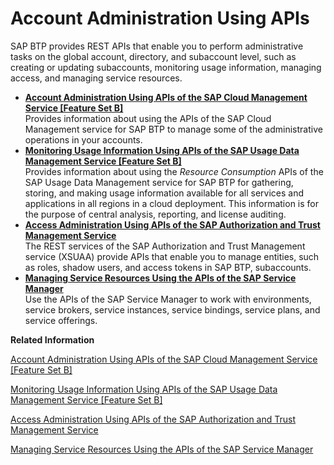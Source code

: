 <!-- loio1c8db1483d914cd99047aac5280f61ea -->

# Account Administration Using APIs

SAP BTP provides REST APIs that enable you to perform administrative tasks on the global account, directory, and subaccount level, such as creating or updating subaccounts, monitoring usage information, managing access, and managing service resources.

-   **[Account Administration Using APIs of the SAP Cloud Management Service \[Feature Set B\]](Account_Administration_Using_APIs_of_the_SAP_Cloud_Management_Service_Feature_Set_B_17b6a17.md "Provides information about using the APIs of the SAP Cloud Management service
                                    for SAP BTP to
			manage some of the administrative operations in your accounts.")**  
Provides information about using the APIs of the SAP Cloud Management service for SAP BTP to manage some of the administrative operations in your accounts.
-   **[Monitoring Usage Information Using APIs of the SAP Usage Data Management Service \[Feature Set B\]](Monitoring_Usage_Information_Using_APIs_of_the_SAP_Usage_Data_Management_Service_Feature_Set_B_bf2b304.md "Provides information about using the Resource Consumption APIs of the SAP Usage Data Management
                                    service for SAP BTP for gathering, storing, and making usage information
			available for all services and applications in all regions in a cloud deployment. This information is for the purpose of central analysis,
			reporting, and license auditing.")**  
Provides information about using the *Resource Consumption* APIs of the SAP Usage Data Management service for SAP BTP for gathering, storing, and making usage information available for all services and applications in all regions in a cloud deployment. This information is for the purpose of central analysis, reporting, and license auditing.
-   **[Access Administration Using APIs of the SAP Authorization and Trust Management Service](Access_Administration_Using_APIs_of_the_SAP_Authorization_and_Trust_Management_Service_dcb3bfd.md "The REST services of the SAP Authorization and Trust
                                    Management service (XSUAA)
		provide APIs that enable you to manage entities, such as roles, shadow users, and access
		tokens in SAP BTP,
		subaccounts.")**  
The REST services of the SAP Authorization and Trust Management service \(XSUAA\) provide APIs that enable you to manage entities, such as roles, shadow users, and access tokens in SAP BTP, subaccounts.
-   **[Managing Service Resources Using the APIs of the SAP Service Manager](Managing_Service_Resources_Using_the_APIs_of_the_SAP_Service_Manager_ee4f871.md "Use the APIs of the SAP Service
                                Manager to work with environments, service
		brokers, service instances, service bindings, service plans, and service offerings.")**  
Use the APIs of the SAP Service Manager to work with environments, service brokers, service instances, service bindings, service plans, and service offerings.

**Related Information**  


[Account Administration Using APIs of the SAP Cloud Management Service \[Feature Set B\]](Account_Administration_Using_APIs_of_the_SAP_Cloud_Management_Service_Feature_Set_B_17b6a17.md "Provides information about using the APIs of the SAP Cloud Management service for SAP BTP to manage some of the administrative operations in your accounts.")

[Monitoring Usage Information Using APIs of the SAP Usage Data Management Service \[Feature Set B\]](Monitoring_Usage_Information_Using_APIs_of_the_SAP_Usage_Data_Management_Service_Feature_Set_B_bf2b304.md "Provides information about using the Resource Consumption APIs of the SAP Usage Data Management service for SAP BTP for gathering, storing, and making usage information available for all services and applications in all regions in a cloud deployment. This information is for the purpose of central analysis, reporting, and license auditing.")

[Access Administration Using APIs of the SAP Authorization and Trust Management Service](Access_Administration_Using_APIs_of_the_SAP_Authorization_and_Trust_Management_Service_dcb3bfd.md "The REST services of the SAP Authorization and Trust Management service (XSUAA) provide APIs that enable you to manage entities, such as roles, shadow users, and access tokens in SAP BTP, subaccounts.")

[Managing Service Resources Using the APIs of the SAP Service Manager](Managing_Service_Resources_Using_the_APIs_of_the_SAP_Service_Manager_ee4f871.md "Use the APIs of the SAP Service Manager to work with environments, service brokers, service instances, service bindings, service plans, and service offerings.")

